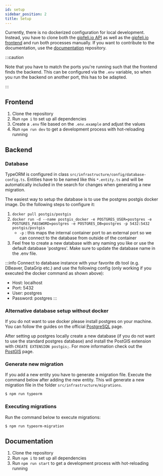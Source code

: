 ```yaml
---
id: setup 
sidebar_position: 2 
title: Setup
---
```


Currently, there is no dockerized configuration for local development. Instead, you have to clone both
the [gipfeli.io API](https://github.com/gipfeli-io/gipfeli-api) as well as
the [gipfeli.io frontend](https://github.com/gipfeli-io/gipfeli-frontend) and run both processes manually. If you want
to contribute to the documentation, use the [documentation](https://github.com/gipfeli-io/documentation) repository.

:::caution

Note that you have to match the ports you're running such that the frontend finds the backend. This can be configured
via the `.env` variable, so when you run the backend on another port, this has to be adapted.

:::

## Frontend

1. Clone the repository
2. Run `npm i` to set up all dependencies
3. Create a `.env` file based on the `.env.example` and adjust the values
4. Run `npm run dev` to get a development process with hot-reloading running

## Backend

### Database

TypeORM is configured in class `src/infrastructure/config/database-config.ts`. Entities have to be named like this `*.entity.ts`
and will be automatically included in the search for changes when generating a new migration.

The easiest way to setup the database is to use the postgres postgis docker image. Do the following steps to configure it:
1. `docker pull postgis/postgis`
2. `docker run -d --name postgis_docker -e POSTGRES_USER=postgres -e POSTGRES_PASSWORD=postgres -e POSTGRES_DB=postgres -p 5432:5432 postgis/postgis`
   - `-p` : this maps the internal container port to an external port so we can connect to the database from outside of the container
3. Feel free to create a new database with any naming you like or use the default database 'postgres'. Make sure to update the database name in the .env file.

:::info
Connect to database instance with your favorite db tool (e.g. DBeaver, DataGrip etc.) and use the following config (only working if you executed the docker command as shown above):
- Host: localhost
- Port: 5432
- User: postgres
- Password: postgres
:::

### Alternative database setup without docker
If you do not want to use docker please install postgres on your machine. You can follow the guides on the official
[PostgreSQL](https://www.postgresql.org/) page. 

After setting up postgres locally create a new database (if you do not want to use the standard postgres database) and install the PostGIS extension with
`CREATE EXTENSION postgis;`. For more information check out the [PostGIS](https://postgis.net/) page.

### Generate new migration
If you add a new entity you have to generate a migration file.
Execute the command below after adding the new entity. This will generate a new migration file
in the folder `src/infrastructure/migrations`.

```bash
$ npm run typeorm
```

### Executing migrations
Run the command below to execute migrations:

```bash
$ npm run typeorm-migration
```

## Documentation

1. Clone the repository
2. Run `npm i` to set up all dependencies
3. Run `npm run start` to get a development process with hot-reloading running
